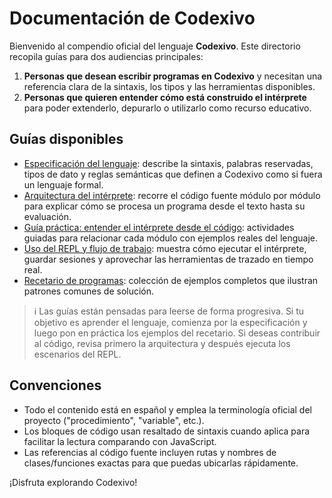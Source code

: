 # Documentación de Codexivo

Bienvenido al compendio oficial del lenguaje **Codexivo**. Este directorio recopila guías para dos audiencias principales:

1. **Personas que desean escribir programas en Codexivo** y necesitan una referencia clara de la sintaxis, los tipos y las herramientas disponibles.
2. **Personas que quieren entender cómo está construido el intérprete** para poder extenderlo, depurarlo o utilizarlo como recurso educativo.

## Guías disponibles

- [Especificación del lenguaje](./lenguaje.md): describe la sintaxis, palabras reservadas, tipos de dato y reglas semánticas que definen a Codexivo como si fuera un lenguaje formal.
- [Arquitectura del intérprete](./arquitectura.md): recorre el código fuente módulo por módulo para explicar cómo se procesa un programa desde el texto hasta su evaluación.
- [Guía práctica: entender el intérprete desde el código](./guia-aprender-desde-el-codigo.md): actividades guiadas para relacionar cada módulo con ejemplos reales del lenguaje.
- [Uso del REPL y flujo de trabajo](./repl.md): muestra cómo ejecutar el intérprete, guardar sesiones y aprovechar las herramientas de trazado en tiempo real.
- [Recetario de programas](./recetario.md): colección de ejemplos completos que ilustran patrones comunes de solución.

> ℹ️ Las guías están pensadas para leerse de forma progresiva. Si tu objetivo es aprender el lenguaje, comienza por la especificación y luego pon en práctica los ejemplos del recetario. Si deseas contribuir al código, revisa primero la arquitectura y después ejecuta los escenarios del REPL.

## Convenciones

- Todo el contenido está en español y emplea la terminología oficial del proyecto ("procedimiento", "variable", etc.).
- Los bloques de código usan resaltado de sintaxis cuando aplica para facilitar la lectura comparando con JavaScript.
- Las referencias al código fuente incluyen rutas y nombres de clases/funciones exactas para que puedas ubicarlas rápidamente.

¡Disfruta explorando Codexivo!
